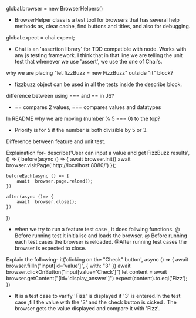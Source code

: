global.browser = new BrowserHelpers()
* BrowserHelper class is a test tool for browsers that has several help methods as, clear cache, find buttons and titles, and also for debugging.

global.expect = chai.expect;
* Chai is an 'assertion library' for TDD compatible with node. Works with any js testing framework. I think that in that line we are telling the unit test that whenever we use 'assert', we use the one of Chai's.

 why we are placing "let fizzBuzz = new FizzBuzz" outside "it" block?
* fizzbuzz object can be used in all the tests inside the describe block.

difference between using === and == in JS?
* == compares 2 values, === compares values and datatypes

In  README  why we are moving (number % 5 === 0) to the top?
* Priority is for 5 if the number is both divisible by 5 or 3.

Difference between feature and unit test.



Explaination for-
describe('User can input a value and get FizzBuzz results', () => {
    before(async () => {
        await  browser.init()
        await  browser.visitPage('http://localhost:8080/')
    });

    beforeEach(async () => {
        await  browser.page.reload();
    })

    after(async ()=> {
        await  browser.close();
    })
})
* when we try to run a feature test case , it does follwing functions.
@ Before running test it initialise and loads the browser.
@ Before running each test cases the browser is reloaded.
@After running test cases the browser is expected to close.

Explain the following-
it('clicking on the "Check" button', async () => {
    await browser.fillIn("input[id='value']", { with:  "3" })
    await browser.clickOnButton("input[value='Check']")
    let content = await browser.getContent("[id='display_answer']")
    expect(content).to.eql('Fizz');
})
* It is a test case to varify 'Fizz' is displayed if '3' is entered.In the test case ,fill the value with the '3'  and the check  button is cicked . The browser gets the value  displayed and compare it with 'Fizz'.



